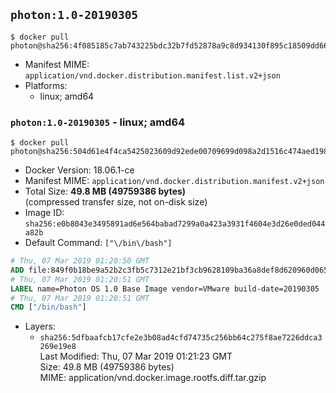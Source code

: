 ## `photon:1.0-20190305`

```console
$ docker pull photon@sha256:4f085185c7ab743225bdc32b7fd52878a9c8d934130f895c18509dd661bd32b0
```

-	Manifest MIME: `application/vnd.docker.distribution.manifest.list.v2+json`
-	Platforms:
	-	linux; amd64

### `photon:1.0-20190305` - linux; amd64

```console
$ docker pull photon@sha256:504d61e4f4ca5425023609d92ede00709699d098a2d1516c474aed198aefb765
```

-	Docker Version: 18.06.1-ce
-	Manifest MIME: `application/vnd.docker.distribution.manifest.v2+json`
-	Total Size: **49.8 MB (49759386 bytes)**  
	(compressed transfer size, not on-disk size)
-	Image ID: `sha256:e0b8043e3495891ad6e564babad7299a0a423a3931f4604e3d26e0ded044a82b`
-	Default Command: `["\/bin\/bash"]`

```dockerfile
# Thu, 07 Mar 2019 01:20:50 GMT
ADD file:849f0b18be9a52b2c3fb5c7312e21bf3cb9628109ba36a8def8d620960d06583 in / 
# Thu, 07 Mar 2019 01:20:51 GMT
LABEL name=Photon OS 1.0 Base Image vendor=VMware build-date=20190305
# Thu, 07 Mar 2019 01:20:51 GMT
CMD ["/bin/bash"]
```

-	Layers:
	-	`sha256:5dfbaafcb17cfe2e3b08ad4cfd74735c256bb64c275f8ae7226ddca3269e19e8`  
		Last Modified: Thu, 07 Mar 2019 01:21:23 GMT  
		Size: 49.8 MB (49759386 bytes)  
		MIME: application/vnd.docker.image.rootfs.diff.tar.gzip
